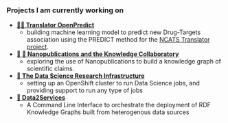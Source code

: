 ### Projects I am currently working on

* [**🔮🐍 Translator OpenPredict**](https://maastrichtu-ids.github.io/translator-openpredict/)    
  * building machine learning model to predict new Drug-Targets association using the PREDICT method for the [NCATS Translator project](https://ncats.nih.gov/translator).
* [**🔬 📢 Nanopublications and the Knowledge Collaboratory**](http://nanopub.org/wordpress/)
  * exploring the use of Nanopublications to build a knowledge graph of scientific claims.
* **[🔭 The Data Science Research Infrastructure](https://maastrichtu-ids.github.io/dsri-documentation/)**
  * setting up an OpenShift cluster to run Data Science jobs, and providing support to run any type of jobs
* **[🐳 Data2Services](https://d2s.semanticscience.org)**
  * A Command Line Interface to orchestrate the deployment of RDF Knowledge Graphs built from heterogenous data sources

<!--
![My github stats](https://github-readme-stats.vercel.app/api?username=vemonet&show_icons=true)
Create table:
<table><tr><td valign="top">
1st column
</td><td valign="top">
2nd column
</td></tr></table>

**vemonet/vemonet** is a ✨ _special_ ✨ repository because its `README.md` (this file) appears on your GitHub profile.

Here are some ideas to get you started:

- 🔭 I’m currently working on ...
- 🌱 I’m currently learning ...
- 👯 I’m looking to collaborate on ...
- 🤔 I’m looking for help with ...
- 💬 Ask me about ...
- 📫 How to reach me: ...
- 😄 Pronouns: ...
- ⚡ Fun fact: ...
-->

